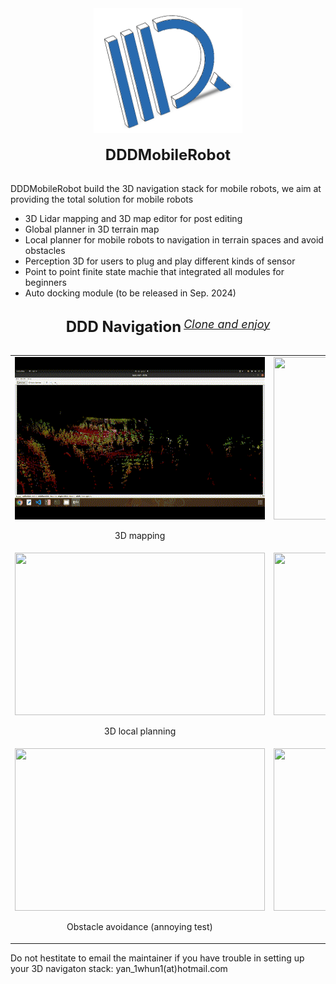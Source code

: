 <div align="center">
  <img src="https://github.com/dddmobilerobot/.github/blob/main/materials/dddmr_logo.png" height="200"/>
  <div>&nbsp;</div>
  <div align="center">
    <b><font size="5">DDDMobileRobot</font></b>
</div>
<div>&nbsp;</div>
</div>

DDDMobileRobot build the 3D navigation stack for mobile robots, we aim at providing the total solution for mobile robots

- 3D Lidar mapping and 3D map editor for post editing
- Global planner in 3D terrain map
- Local planner for mobile robots to navigation in terrain spaces and avoid obstacles
- Perception 3D for users to plug and play different kinds of sensor
- Point to point finite state machie that integrated all modules for beginners
- Auto docking module (to be released in Sep. 2024)

<div align="center">
  <div>&nbsp;</div>
  <div align="center">
    <b><font size="5">DDD Navigation</font></b>
    <sup>
      <a href="https://github.com/dddmobilerobot/dddmr_navigation">
        <i><font size="4">Clone and enjoy</font></i>
      </a>
    </sup>
</div>
<div>&nbsp;</div>
</div>
  
<table align='center'>
  <tr width="100%">
    <td width="50%"><img src="https://github.com/dddmobilerobot/dddmr_documentation_materials/blob/main/dddmr_navigation/mapping.gif" width="400" height="260"/><p align='center'>3D mapping</p></td>
    <td width="50%"><img src="https://github.com/dddmobilerobot/dddmr_documentation_materials/blob/main/dddmr_navigation/global_planner.gif" width="400" height="260"/><p align='center'>3D global planning</p></td>
  </tr>
  <tr width="100%">
    <td><img src="https://github.com/dddmobilerobot/dddmr_documentation_materials/blob/main/dddmr_navigation/local_planner.gif" width="400" height="260"/><p align='center'>3D local planning</p></td>
    <td><img src="https://github.com/dddmobilerobot/dddmr_documentation_materials/blob/main/dddmr_navigation/navigation.gif" width="400" height="260"/><p align='center'>3D navigation</p></td>
  </tr>
  <tr width="100%">
    <td><img src="https://github.com/dddmobilerobot/dddmr_documentation_materials/blob/main/dddmr_navigation/annoying_test.gif" width="400" height="260"/><p align='center'>Obstacle avoidance (annoying test)</p></td>
    <td><img src="https://github.com/dddmobilerobot/dddmr_documentation_materials/blob/main/dddmr_navigation/auto_charging.gif" width="400" height="260"/><p align='center'>Auto docking</p></td>
  </tr>
</table> 

Do not hestitate to email the maintainer if you have trouble in setting up your 3D navigaton stack: yan_1whun1(at)hotmail.com
